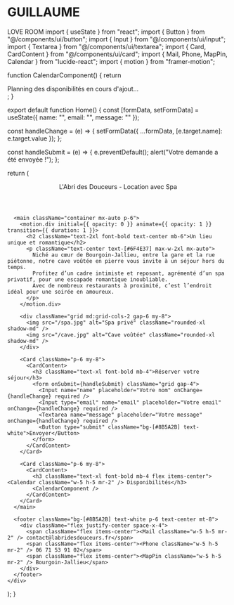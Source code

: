 # GUILLAUME
LOVE ROOM
import { useState } from "react";
import { Button } from "@/components/ui/button";
import { Input } from "@/components/ui/input";
import { Textarea } from "@/components/ui/textarea";
import { Card, CardContent } from "@/components/ui/card";
import { Mail, Phone, MapPin, Calendar } from "lucide-react";
import { motion } from "framer-motion";

function CalendarComponent() {
  return <div className="text-center text-gray-500">Planning des disponibilités en cours d'ajout...</div>;
}

export default function Home() {
  const [formData, setFormData] = useState({ name: "", email: "", message: "" });

  const handleChange = (e) => {
    setFormData({ ...formData, [e.target.name]: e.target.value });
  };

  const handleSubmit = (e) => {
    e.preventDefault();
    alert("Votre demande a été envoyée !");
  };

  return (
    <div className="min-h-screen bg-[#D2B48C] text-[#5C4033]">
      <header className="bg-[#8B5A2B] text-white p-6 text-center text-xl font-bold">
        L'Abri des Douceurs - Location avec Spa
      </header>

      <main className="container mx-auto p-6">
        <motion.div initial={{ opacity: 0 }} animate={{ opacity: 1 }} transition={{ duration: 1 }}>
          <h2 className="text-2xl font-bold text-center mb-6">Un lieu unique et romantique</h2>
          <p className="text-center text-[#6F4E37] max-w-2xl mx-auto">
            Niché au cœur de Bourgoin-Jallieu, entre la gare et la rue piétonne, notre cave voûtée en pierre vous invite à un séjour hors du temps. 
            Profitez d’un cadre intimiste et reposant, agrémenté d’un spa privatif, pour une escapade romantique inoubliable. 
            Avec de nombreux restaurants à proximité, c’est l’endroit idéal pour une soirée en amoureux.
          </p>
        </motion.div>

        <div className="grid md:grid-cols-2 gap-6 my-8">
          <img src="/spa.jpg" alt="Spa privé" className="rounded-xl shadow-md" />
          <img src="/cave.jpg" alt="Cave voûtée" className="rounded-xl shadow-md" />
        </div>

        <Card className="p-6 my-8">
          <CardContent>
            <h3 className="text-xl font-bold mb-4">Réserver votre séjour</h3>
            <form onSubmit={handleSubmit} className="grid gap-4">
              <Input name="name" placeholder="Votre nom" onChange={handleChange} required />
              <Input type="email" name="email" placeholder="Votre email" onChange={handleChange} required />
              <Textarea name="message" placeholder="Votre message" onChange={handleChange} required />
              <Button type="submit" className="bg-[#8B5A2B] text-white">Envoyer</Button>
            </form>
          </CardContent>
        </Card>

        <Card className="p-6 my-8">
          <CardContent>
            <h3 className="text-xl font-bold mb-4 flex items-center"><Calendar className="w-5 h-5 mr-2" /> Disponibilités</h3>
            <CalendarComponent />
          </CardContent>
        </Card>
      </main>

      <footer className="bg-[#8B5A2B] text-white p-6 text-center mt-8">
        <div className="flex justify-center space-x-4">
          <span className="flex items-center"><Mail className="w-5 h-5 mr-2" /> contact@labridesdouceurs.fr</span>
          <span className="flex items-center"><Phone className="w-5 h-5 mr-2" /> 06 71 53 91 02</span>
          <span className="flex items-center"><MapPin className="w-5 h-5 mr-2" /> Bourgoin-Jallieu</span>
        </div>
      </footer>
    </div>
  );
}
